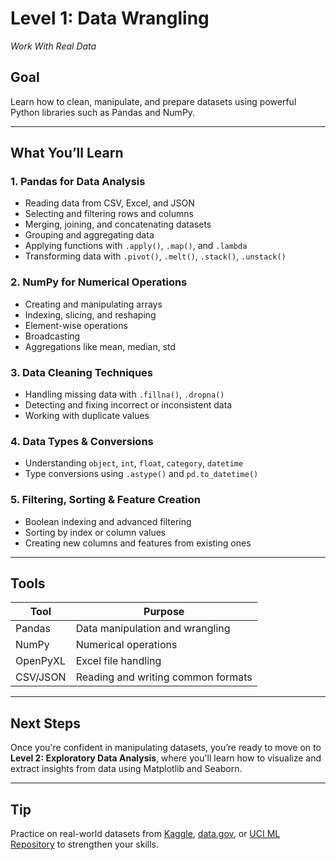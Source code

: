 # Level 1: Data Wrangling 

_Work With Real Data_

## Goal
Learn how to clean, manipulate, and prepare datasets using powerful Python libraries such as Pandas and NumPy.

---

## What You’ll Learn

### 1. Pandas for Data Analysis
- Reading data from CSV, Excel, and JSON
- Selecting and filtering rows and columns
- Merging, joining, and concatenating datasets
- Grouping and aggregating data
- Applying functions with `.apply()`, `.map()`, and `.lambda`
- Transforming data with `.pivot()`, `.melt()`, `.stack()`, `.unstack()`

### 2. NumPy for Numerical Operations
- Creating and manipulating arrays
- Indexing, slicing, and reshaping
- Element-wise operations
- Broadcasting
- Aggregations like mean, median, std

### 3. Data Cleaning Techniques
- Handling missing data with `.fillna()`, `.dropna()`
- Detecting and fixing incorrect or inconsistent data
- Working with duplicate values

### 4. Data Types & Conversions
- Understanding `object`, `int`, `float`, `category`, `datetime`
- Type conversions using `.astype()` and `pd.to_datetime()`

### 5. Filtering, Sorting & Feature Creation
- Boolean indexing and advanced filtering
- Sorting by index or column values
- Creating new columns and features from existing ones

---

## Tools

| Tool       | Purpose                            |
|------------|------------------------------------|
| Pandas     | Data manipulation and wrangling    |
| NumPy      | Numerical operations               |
| OpenPyXL   | Excel file handling                |
| CSV/JSON   | Reading and writing common formats |


---

## Next Steps

Once you're confident in manipulating datasets, you’re ready to move on to **Level 2: Exploratory Data Analysis**, where you'll learn how to visualize and extract insights from data using Matplotlib and Seaborn.

---

## Tip

Practice on real-world datasets from [Kaggle](https://www.kaggle.com/datasets), [data.gov](https://catalog.data.gov/), or [UCI ML Repository](https://archive.ics.uci.edu/ml/index.php) to strengthen your skills.
